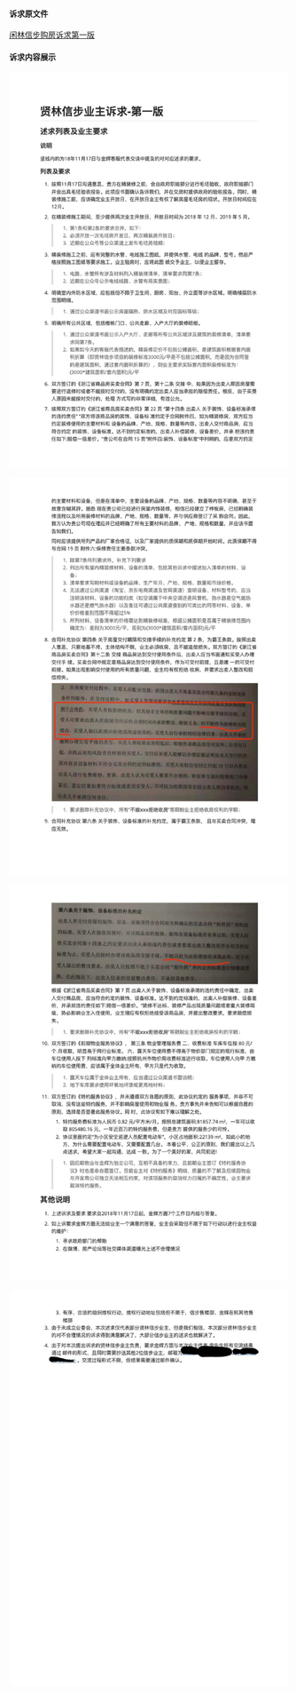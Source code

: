 #### 诉求原文件

[闲林信步购房诉求第一版](闲林信步购房诉求第一版.pdf)

#### 诉求内容展示

![](1.jpeg)

![](2.jpeg)

![](3.jpeg)

![](4.jpeg)